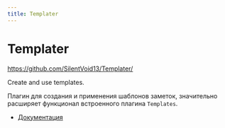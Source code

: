 ```yaml
---
title: Templater
---
```


# Templater

<https://github.com/SilentVoid13/Templater/>

Create and use templates.

Плагин для создания и применения шаблонов заметок, значительно расширяет функционал встроенного плагина `Templates`.

- [Документация](https://silentvoid13.github.io/Templater/)
